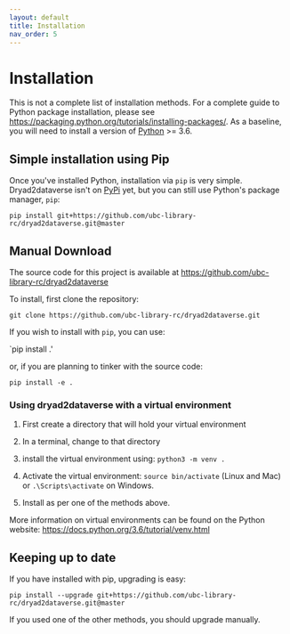 ```yaml
---
layout: default
title: Installation  
nav_order: 5
---
```



# Installation

This is not a complete list of installation methods. For a complete guide to Python package installation, please see <https://packaging.python.org/tutorials/installing-packages/>. As a baseline, you will need to install a version of [Python](https;//python.org) >= 3.6.

## Simple installation using Pip

Once you've installed Python, installation via `pip` is very simple. Dryad2dataverse isn't on [PyPi](https://pypi.org/) yet, but you can still use Python's package manager, `pip`:

`pip install git+https://github.com/ubc-library-rc/dryad2dataverse.git@master`


## Manual Download
The source code for this project is available at <https://github.com/ubc-library-rc/dryad2dataverse>

To install, first clone the repository:

`git clone https://github.com/ubc-library-rc/dryad2dataverse.git`

If you wish to install with `pip`, you can use:

`pip install .'

or, if you are planning to tinker with the source code:

`pip install -e .`

### Using dryad2dataverse with a virtual environment

1. First create a directory that will hold your virtual environment

2. In a terminal, change to that directory

3. install the virtual environment using: `python3 -m venv .`

4. Activate the virtual environment: `source bin/activate` (Linux and Mac) or `.\Scripts\activate` on Windows.

5. Install as per one of the methods above.

More information on virtual environments can be found on the Python website: <https://docs.python.org/3.6/tutorial/venv.html>

## Keeping up to date

If you have installed with pip, upgrading is easy:

`pip install --upgrade git+https://github.com/ubc-library-rc/dryad2dataverse.git@master`

If you used one of the other methods, you should upgrade manually.
